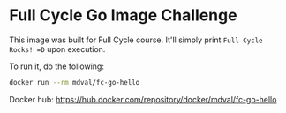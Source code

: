 # Full Cycle Go Image Challenge

This image was built for Full Cycle course. It'll simply print `Full Cycle Rocks! =D` upon execution.

To run it, do the following:

```sh
docker run --rm mdval/fc-go-hello
```

Docker hub: https://hub.docker.com/repository/docker/mdval/fc-go-hello
